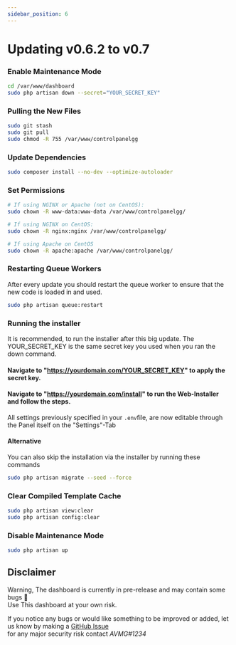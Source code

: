 ```yaml
---
sidebar_position: 6
---
```


# Updating v0.6.2 to v0.7

### Enable Maintenance Mode

```bash
cd /var/www/dashboard
sudo php artisan down --secret="YOUR_SECRET_KEY"
```

### Pulling the New Files

```bash
sudo git stash
sudo git pull
sudo chmod -R 755 /var/www/controlpanelgg
```

### Update Dependencies

```bash
sudo composer install --no-dev --optimize-autoloader
```

### Set Permissions

```bash
# If using NGINX or Apache (not on CentOS):
sudo chown -R www-data:www-data /var/www/controlpanelgg/

# If using NGINX on CentOS:
sudo chown -R nginx:nginx /var/www/controlpanelgg/

# If using Apache on CentOS
sudo chown -R apache:apache /var/www/controlpanelgg/
```

### Restarting Queue Workers

After every update you should restart the queue worker to ensure that the new code is loaded in and used.

```bash
sudo php artisan queue:restart
```

### Running the installer

It is recommended, to run the installer after this big update.
The YOUR_SECRET_KEY is the same secret key you used when you ran the down command.

#### Navigate to "https://yourdomain.com/YOUR_SECRET_KEY" to apply the secret key.
#### Navigate to "https://yourdomain.com/install" to run the Web-Installer and follow the steps.

All settings previously specified in your `.env`file, are now editable through the Panel itself on the "Settings"-Tab

#### Alternative

You can also skip the installation via the installer by running these commands

```bash
sudo php artisan migrate --seed --force
```

### Clear Compiled Template Cache

```bash
sudo php artisan view:clear
sudo php artisan config:clear
```

### Disable Maintenance Mode
```bash
sudo php artisan up
```


## Disclaimer

Warning, The dashboard is currently in pre-release and may contain some bugs 🐛 <br/>
Use This dashboard at your own risk.

If you notice any bugs or would like something to be improved or added, let us know by making a [GitHub Issue](https://github.com/ControlPanel-gg/dashboard/issues/new/choose)<br /> for any major security risk contact _AVMG#1234_
